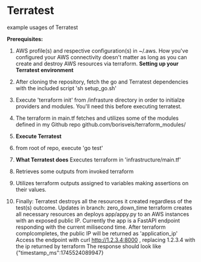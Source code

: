 # Terratest
 example usages of Terratest

**Prerequisites:**
1. AWS profile(s) and respective configuration(s) in ~/.aws.
How you've configured your AWS connectivity doesn't matter as long as you can create and destroy AWS resources via terraform.
**Setting up your Terratest environment**
1. After cloning the repository, fetch the go and Terratest dependencies with the included script 'sh setup_go.sh'
2. Execute 'terraform init' from /infrasture directory in order to initialze providers and modules. You'll need this before executing terratest.
3. The terraform in main.tf fetches and utilizes some of the modules defined in my Github repo github.com/borisveis/terraform_modules/
4. **Execute Terratest**
5. from root of repo, execute 'go test'

6. **What Terratest does**
Executes terraform in 'infrastructure/main.tf'
1. Retrieves some outputs from invoked terraform
2. Utilizes terraform outputs assigned to variables making assertions on their values.
3. Finally: Terratest destroys all the resources it created regardless of the test(s) outcome.
Updates in branch: zero_down_time
terraform creates all necessary resources an deploys app/appy.py to an AWS instances with an exposed public IP.
Currently the app is a FastAPI endpoint responding with the current milisecond time.
After terraform complcompletes, the public IP will be returned as 'application_ip'
Access the endpoint with
curl http://1.2.3.4:8000 , replacing 1.2.3.4 with the ip returned by terraform
The response should look like {"timestamp_ms":1745524089947}

